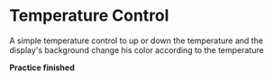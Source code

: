 # Temperature Control
A simple temperature control to up or down the temperature and the display's background change his color according to the temperature

**Practice finished**
